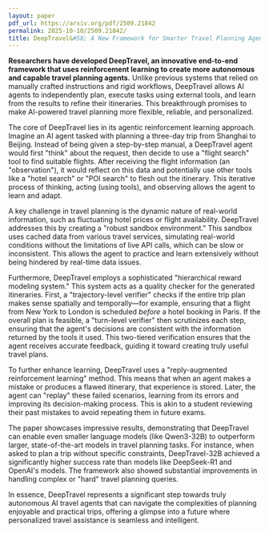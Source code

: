 ```yaml
---
layout: paper
pdf_url: https://arxiv.org/pdf/2509.21842
permalink: 2025-10-10/2509.21842/
title: DeepTravel&#58; A New Framework for Smarter Travel Planning Agents
---
```




**Researchers have developed DeepTravel, an innovative end-to-end framework that uses reinforcement learning to create more autonomous and capable travel planning agents.** Unlike previous systems that relied on manually crafted instructions and rigid workflows, DeepTravel allows AI agents to independently plan, execute tasks using external tools, and learn from the results to refine their itineraries. This breakthrough promises to make AI-powered travel planning more flexible, reliable, and personalized.

The core of DeepTravel lies in its agentic reinforcement learning approach. Imagine an AI agent tasked with planning a three-day trip from Shanghai to Beijing. Instead of being given a step-by-step manual, a DeepTravel agent would first "think" about the request, then decide to use a "flight search" tool to find suitable flights. After receiving the flight information (an "observation"), it would reflect on this data and potentially use other tools like a "hotel search" or "POI search" to flesh out the itinerary. This iterative process of thinking, acting (using tools), and observing allows the agent to learn and adapt.

A key challenge in travel planning is the dynamic nature of real-world information, such as fluctuating hotel prices or flight availability. DeepTravel addresses this by creating a "robust sandbox environment." This sandbox uses cached data from various travel services, simulating real-world conditions without the limitations of live API calls, which can be slow or inconsistent. This allows the agent to practice and learn extensively without being hindered by real-time data issues.

Furthermore, DeepTravel employs a sophisticated "hierarchical reward modeling system." This system acts as a quality checker for the generated itineraries. First, a "trajectory-level verifier" checks if the entire trip plan makes sense spatially and temporally—for example, ensuring that a flight from New York to London is scheduled *before* a hotel booking in Paris. If the overall plan is feasible, a "turn-level verifier" then scrutinizes each step, ensuring that the agent's decisions are consistent with the information returned by the tools it used. This two-tiered verification ensures that the agent receives accurate feedback, guiding it toward creating truly useful travel plans.

To further enhance learning, DeepTravel uses a "reply-augmented reinforcement learning" method. This means that when an agent makes a mistake or produces a flawed itinerary, that experience is stored. Later, the agent can "replay" these failed scenarios, learning from its errors and improving its decision-making process. This is akin to a student reviewing their past mistakes to avoid repeating them in future exams.

The paper showcases impressive results, demonstrating that DeepTravel can enable even smaller language models (like Qwen3-32B) to outperform larger, state-of-the-art models in travel planning tasks. For instance, when asked to plan a trip without specific constraints, DeepTravel-32B achieved a significantly higher success rate than models like DeepSeek-R1 and OpenAI's models. The framework also showed substantial improvements in handling complex or "hard" travel planning queries.

In essence, DeepTravel represents a significant step towards truly autonomous AI travel agents that can navigate the complexities of planning enjoyable and practical trips, offering a glimpse into a future where personalized travel assistance is seamless and intelligent.